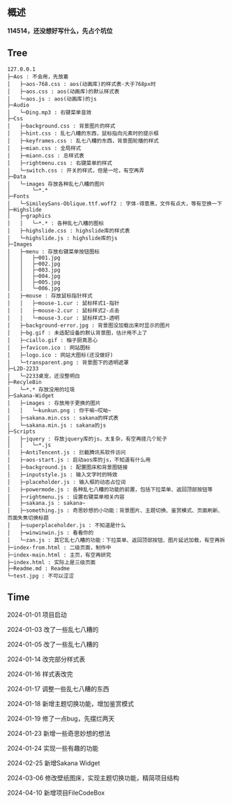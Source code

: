 ## 概述

**114514，还没想好写什么，先占个坑位**

## Tree

    127.0.0.1
    ├─Aos : 不会用，先放着
    │   ├─aos-768.css : aos(动画库)的样式表-大于768px时
    │   ├─aos.css : aos(动画库)的默认样式表
    │   └─aos.js : aos(动画库)的js
    ├─Audio
    │   └─Ding.mp3 : 右键菜单音效
    ├─Css
    │   ├─background.css : 背景图片的样式
    │   ├─hint.css : 乱七八糟的东西，鼠标指向元素时的提示框
    │   ├─keyframes.css : 乱七八糟的东西，背景图轮播的样式
    │   ├─mian.css : 全局样式
    │   ├─miann.css : 总样式表
    │   ├─rightmenu.css : 右键菜单的样式
    │   └─switch.css : 开关的样式，但是一坨，有空再弄
    ├─Data
    │   └─images 存放各种乱七八糟的图片
    │       └─*.*
    ├─Fonts
    │   └─SimileySans-Oblique.ttf.woff2 : 字体-得意黑，文件有点大，等有空换一下
    ├─Highslide
    │   ├─graphics
    │   │   └─*.* : 各种乱七八糟的图标
    │   ├─highslide.css : highslide库的样式表
    │   └─highslide.js : highslide库的js
    ├─Images
    │   ├─menu : 存放右键菜单按钮图标
    │   │   ├─001.jpg
    │   │   ├─002.jpg
    │   │   ├─003.jpg
    │   │   ├─004.jpg
    │   │   ├─005.jpg
    │   │   └─006.jpg
    │   ├─mouse : 存放鼠标指针样式
    │   │   ├─mouse-1.cur : 鼠标样式1-指针
    │   │   ├─mouse-2.cur : 鼠标样式2-点击
    │   │   └─mouse-3.cur : 鼠标样式3-透明
    │   ├─background-error.jpg : 背景图没加载出来时显示的图片
    │   ├─bg.gif : 未适配设备的默认背景图，估计用不上了
    │   ├─ciallo.gif : 柚子厨真恶心
    │   ├─favicon.ico : 网站图标
    │   ├─logo.ico : 网站大图标(还没做好)
    │   └─transparent.png : 背景图下的透明遮罩
    ├─L2D-2233
    │   └─2233桌宠，还没整明白
    ├─RecyleBin
    │   └─*.* 存放没用的垃圾
    ├─Sakana-Widget
    │   ├─images : 存放用于更换的图片
    │   │   └─kunkun.png : 你干嘛~哎呦~
    │   ├─sakana.min.css : sakana的样式表
    │   └─sakana.min.js : sakana的js
    ├─Scripts
    │   ├─jquery : 存放jquery库的js，太复杂，有空再搓几个轮子
    │   │   └─*.js
    │   ├─AntiTencent.js : 拦截腾讯系软件访问
    │   ├─aos-start.js : 启动aos库的js，不知道有什么用
    │   ├─background.js : 配置图床和背景图链接
    │   ├─inputstyle.js : 输入文字时的特效
    │   ├─placeholder.js : 输入框的动态占位词
    │   ├─powermode.js : 各种乱七八糟的功能的前置，包括下拉菜单、返回顶部按钮等
    │   ├─rightmenu.js : 设置右键菜单相关内容
    │   ├─sakana.js : sakana~
    │   ├─something.js : 奇思妙想的小功能：背景图片、主题切换、鉴赏模式、页面刷新、页面失焦切换标题
    │   ├─superplaceholder.js : 不知道是什么
    │   ├─winwinwin.js : 看看你的
    │   └─zan.js : 其它乱七八糟的功能：下拉菜单、返回顶部按钮、图片延迟加载，有空再拆
    ├─index-from.html : 二级页面，制作中
    ├─index-main.html : 主页，有空再研究
    ├─index.html : 实际上是三级页面
    ├─Readme.md : Readme
    └─test.jpg : 不可以涩涩

## Time

2024-01-01 项目启动

2024-01-03 改了一些乱七八糟的

2024-01-05 改了一些乱七八糟的

2024-01-14 改完部分样式表

2024-01-16 样式表改完

2024-01-17 调整一些乱七八糟的东西

2024-01-18 新增主题切换功能，增加鉴赏模式

2024-01-19 修了一点bug，先摆烂两天

2024-01-23 新增一些奇思妙想的想法

2024-01-24 实现一些有趣的功能

2024-02-25 新增Sakana Widget

2024-03-06 修改壁纸图床，实现主题切换功能，精简项目结构

2024-04-10 新增项目FileCodeBox